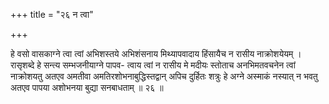 +++
title = "२६ न त्वा"

+++

हे वसो वासकाग्ने त्वा त्वां अभिशस्तये अभिशंसनाय मिथ्यापवादाय हिंसायैच न रासीय नाक्रोशयेयम् । रासृशब्दे हे सन्त्य सम्भजनीयाग्ने पापव- त्वाय त्वां न रासीय मे मदीयः स्तोताच अनभिमतवचनेन त्वां नाक्रोशयतु अतएव अमतीवा अमतिरशोभनाबुद्धिस्तद्वान् अपिच दुर्हितः शत्रुः हे अग्ने अस्माकं नस्यात् न भवतु अतएव पापया अशोभनया बुद्या सनबाधताम् ॥ २६ ॥